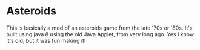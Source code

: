 # Asteroids
This is basically a mod of an asteroids game from the late '70s or '80s. It's built using java 8 using the old Java Applet, from very long ago. 
Yes I know it's old, but it was fun making it!

